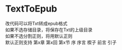 # TextToEpub

改代码可以将Txt转成epub格式  
如果不选存储目录，将保存在Txt的上级目录  
如果不选分割正则，将用默认正则  
默认正则支持 第x章 第x回 第x节 序 序言 楔子 前言 引子

